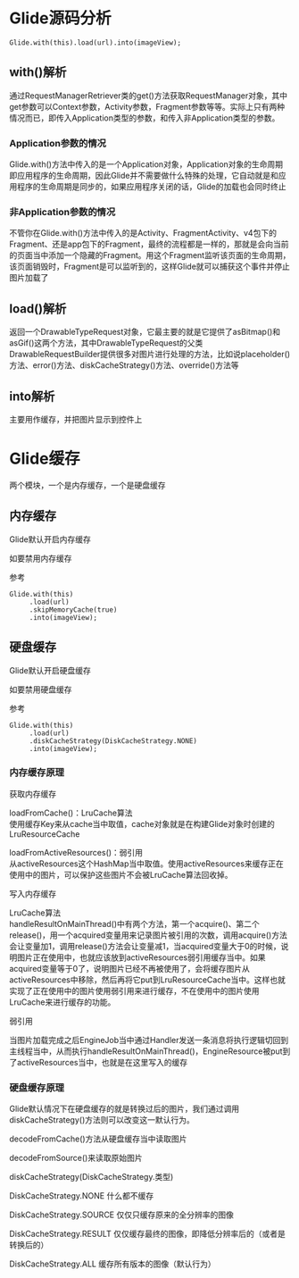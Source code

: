 # Glide源码分析

`Glide.with(this).load(url).into(imageView);`

## with()解析
通过RequestManagerRetriever类的get()方法获取RequestManager对象，其中get参数可以Context参数，Activity参数，Fragment参数等等。实际上只有两种情况而已，即传入Application类型的参数，和传入非Application类型的参数。

### Application参数的情况
Glide.with()方法中传入的是一个Application对象，Application对象的生命周期即应用程序的生命周期，因此Glide并不需要做什么特殊的处理，它自动就是和应用程序的生命周期是同步的，如果应用程序关闭的话，Glide的加载也会同时终止

### 非Application参数的情况
不管你在Glide.with()方法中传入的是Activity、FragmentActivity、v4包下的Fragment、还是app包下的Fragment，最终的流程都是一样的，那就是会向当前的页面当中添加一个隐藏的Fragment。用这个Fragment监听该页面的生命周期，该页面销毁时，Fragment是可以监听到的，这样Glide就可以捕获这个事件并停止图片加载了

## load()解析
返回一个DrawableTypeRequest对象，它最主要的就是它提供了asBitmap()和asGif()这两个方法，其中DrawableTypeRequest的父类DrawableRequestBuilder提供很多对图片进行处理的方法，比如说placeholder()方法、error()方法、diskCacheStrategy()方法、override()方法等

## into解析
主要用作缓存，并把图片显示到控件上

# Glide缓存
两个模块，一个是内存缓存，一个是硬盘缓存
## 内存缓存
Glide默认开启内存缓存

如要禁用内存缓存

参考
```
Glide.with(this)
     .load(url)
     .skipMemoryCache(true)
     .into(imageView);
```

## 硬盘缓存
Glide默认开启硬盘缓存

如要禁用硬盘缓存

参考
```
Glide.with(this)
     .load(url)
     .diskCacheStrategy(DiskCacheStrategy.NONE)
     .into(imageView);
```

### 内存缓存原理

获取内存缓存

loadFromCache()：LruCache算法  
使用缓存Key来从cache当中取值，cache对象就是在构建Glide对象时创建的LruResourceCache

loadFromActiveResources()：弱引用  
从activeResources这个HashMap当中取值。使用activeResources来缓存正在使用中的图片，可以保护这些图片不会被LruCache算法回收掉。

写入内存缓存

LruCache算法  
handleResultOnMainThread()中有两个方法，第一个acquire()、第二个release()，用一个acquired变量用来记录图片被引用的次数，调用acquire()方法会让变量加1，调用release()方法会让变量减1，当acquired变量大于0的时候，说明图片正在使用中，也就应该放到activeResources弱引用缓存当中。如果acquired变量等于0了，说明图片已经不再被使用了，会将缓存图片从activeResources中移除，然后再将它put到LruResourceCache当中。这样也就实现了正在使用中的图片使用弱引用来进行缓存，不在使用中的图片使用LruCache来进行缓存的功能。


弱引用

当图片加载完成之后EngineJob当中通过Handler发送一条消息将执行逻辑切回到主线程当中，从而执行handleResultOnMainThread()，EngineResource被put到了activeResources当中，也就是在这里写入的缓存

### 硬盘缓存原理
Glide默认情况下在硬盘缓存的就是转换过后的图片，我们通过调用diskCacheStrategy()方法则可以改变这一默认行为。

decodeFromCache()方法从硬盘缓存当中读取图片

decodeFromSource()来读取原始图片

diskCacheStrategy(DiskCacheStrategy.类型)

DiskCacheStrategy.NONE 什么都不缓存

DiskCacheStrategy.SOURCE 仅仅只缓存原来的全分辨率的图像

DiskCacheStrategy.RESULT 仅仅缓存最终的图像，即降低分辨率后的（或者是转换后的）

DiskCacheStrategy.ALL 缓存所有版本的图像（默认行为）